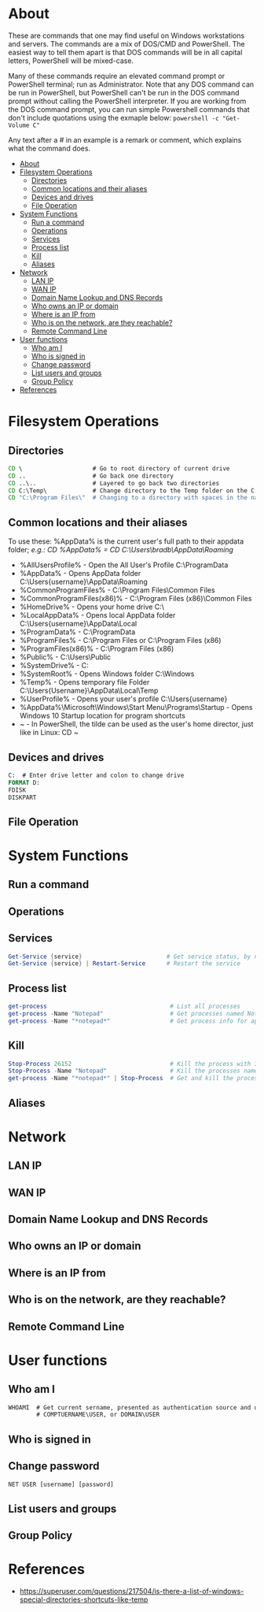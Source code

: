 # About
These are commands that one may find useful on Windows workstations and servers. The commands are a mix of DOS/CMD and PowerShell. The easiest way to tell them apart is that DOS commands will be in all capital letters, PowerShell will be mixed-case. 

Many of these commands require an elevated command prompt or PowerShell terminal; run as Administrator. Note that any DOS command can be run in PowerShell, but PowerShell can't be run in the DOS command prompt without calling the PowerShell interpreter. If you are working from the DOS command prompt, you can run simple Powershell commands that don't include quotations using the exmaple below:
`powershell -c "Get-Volume C"`

Any text after a # in an example is a remark or comment, which explains what the command does.

<!-- TOC -->

- [About](#about)
- [Filesystem Operations](#filesystem-operations)
    - [Directories](#directories)
    - [Common locations and their aliases](#common-locations-and-their-aliases)
    - [Devices and drives](#devices-and-drives)
    - [File Operation](#file-operation)
- [System Functions](#system-functions)
    - [Run a command](#run-a-command)
    - [Operations](#operations)
    - [Services](#services)
    - [Process list](#process-list)
    - [Kill](#kill)
    - [Aliases](#aliases)
- [Network](#network)
    - [LAN IP](#lan-ip)
    - [WAN IP](#wan-ip)
    - [Domain Name Lookup and DNS Records](#domain-name-lookup-and-dns-records)
    - [Who owns an IP or domain](#who-owns-an-ip-or-domain)
    - [Where is an IP from](#where-is-an-ip-from)
    - [Who is on the network, are they reachable?](#who-is-on-the-network-are-they-reachable)
    - [Remote Command Line](#remote-command-line)
- [User functions](#user-functions)
    - [Who am I](#who-am-i)
    - [Who is signed in](#who-is-signed-in)
    - [Change password](#change-password)
    - [List users and groups](#list-users-and-groups)
    - [Group Policy](#group-policy)
- [References](#references)

<!-- /TOC -->

# Filesystem Operations
##	Directories

```bat
CD \                    # Go to root directory of current drive
CD ..                   # Go back one directory
CD ..\..                # Layered to go back two directories
CD C:\Temp\             # Change directory to the Temp folder on the C: drive
CD "C:\Program Files\"  # Changing to a directory with spaces in the name requires quotes
```

## Common locations and their aliases
To use these: %AppData% is the current user's full path to their appdata folder; 
*e.g.: CD %AppData% = CD C:\Users\bradb\AppData\Roaming*

- %AllUsersProfile% - Open the All User's Profile C:\ProgramData
- %AppData% - Opens AppData folder C:\Users\{username}\AppData\Roaming
- %CommonProgramFiles% - C:\Program Files\Common Files
- %CommonProgramFiles(x86)% - C:\Program Files (x86)\Common Files
- %HomeDrive% - Opens your home drive C:\
- %LocalAppData% - Opens local AppData folder C:\Users\{username}\AppData\Local
- %ProgramData% - C:\ProgramData
- %ProgramFiles% - C:\Program Files or C:\Program Files (x86)
- %ProgramFiles(x86)% - C:\Program Files (x86)
- %Public% - C:\Users\Public
- %SystemDrive% - C:
- %SystemRoot% - Opens Windows folder C:\Windows
- %Temp% - Opens temporary file Folder C:\Users\{Username}\AppData\Local\Temp
- %UserProfile% - Opens your user's profile C:\Users\{username}
- %AppData%\Microsoft\Windows\Start Menu\Programs\Startup - Opens Windows 10 Startup location for program shortcuts
- ~ - In PowerShell, the tilde can be used as the user's home director, just like in Linux: CD ~

##	Devices and drives
```bat
C:  # Enter drive letter and colon to change drive
FORMAT D:
FDISK
DISKPART
```

##	File Operation

# System Functions
##	Run a command
##	Operations
##      Services
```powershell
Get-Service {service}                        # Get service status, by name with quotes or alias
Get-Service {service} | Restart-Service      # Restart the service
```

##	Process list
```powershell
get-process                                   # List all processes
get-process -Name "Notepad"                   # Get processes named Notepad
get-process -Name "*notepad*"                 # Get process info for applications with Notepad in their name
```
##	Kill
```powershell
Stop-Process 26152                            # Kill the process with ID #26152, identified above with get-process
Stop-Process -Name "Notepad"                  # Kill the processes named Notepad
get-process -Name "*notepad*" | Stop-Process  # Get and kill the processes with Notepad in their name
```
##	Aliases
	
# Network
##	LAN IP
##	WAN IP
##	Domain Name Lookup and DNS Records
##	Who owns an IP or domain
##	Where is an IP from
##	Who is on the network, are they reachable?
##	Remote Command Line
	
# User functions
##	Who am I
```bat
WHOAMI  # Get current sername, presented as authentication source and username
        # COMPTUERNAME\USER, or DOMAIN\USER
```

##	Who is signed in
##	Change password
```bat
NET USER [username] [password]
```

##	List users and groups
##	Group Policy

# References
- https://superuser.com/questions/217504/is-there-a-list-of-windows-special-directories-shortcuts-like-temp
